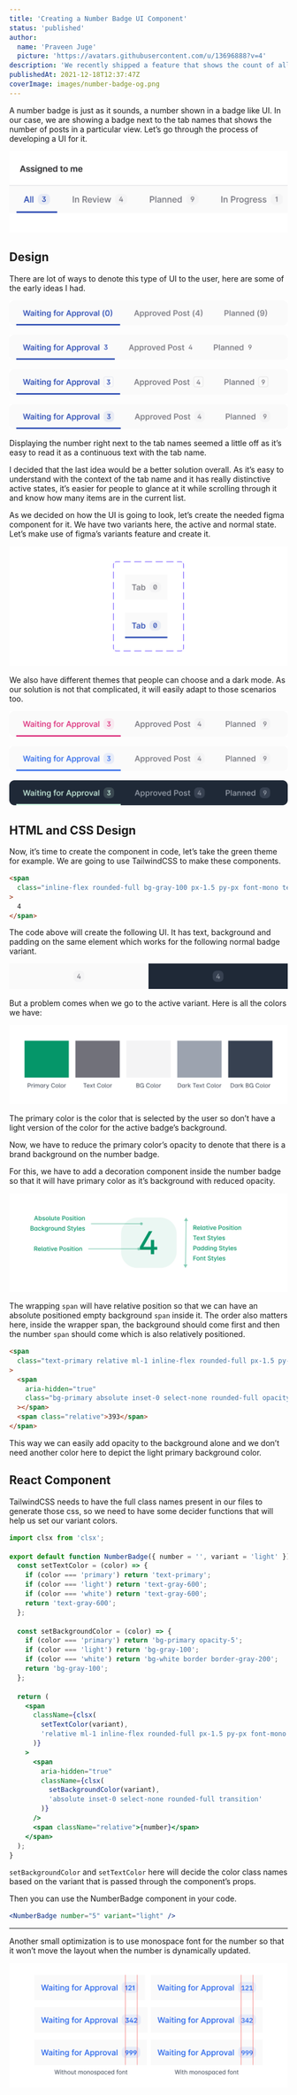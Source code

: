 ```yaml
---
title: 'Creating a Number Badge UI Component'
status: 'published'
author:
  name: 'Praveen Juge'
  picture: 'https://avatars.githubusercontent.com/u/13696888?v=4'
description: 'We recently shipped a feature that shows the count of all the lists in Hellonext. While it seems like a simple feature it had a lot of challenges to figure out. Here is how we solved some of the frontend problems.'
publishedAt: 2021-12-18T12:37:47Z
coverImage: images/number-badge-og.png
---
```


A number badge is just as it sounds, a number shown in a badge like UI. In our case, we are showing a badge next to the tab names that shows the number of posts in a particular view. Let’s go through the process of developing a UI for it.

![](../../images/creating-a-number-badge-ui-component/1.png)

## Design

There are lot of ways to denote this type of UI to the user, here are some of the early ideas I had.

!["Idea 1"](../../images/creating-a-number-badge-ui-component/2.png 'Idea 1')

!["Idea 2"](../../images/creating-a-number-badge-ui-component/3.png 'Idea 2')

!["Idea 3"](../../images/creating-a-number-badge-ui-component/4.png 'Idea 3')

!["Idea 4"](../../images/creating-a-number-badge-ui-component/5.png 'Idea 4')

Displaying the number right next to the tab names seemed a little off as it’s easy to read it as a continuous text with the tab name.

I decided that the last idea would be a better solution overall. As it’s easy to understand with the context of the tab name and it has really distinctive active states, it’s easier for people to glance at it while scrolling through it and know how many items are in the current list.

As we decided on how the UI is going to look, let’s create the needed figma component for it. We have two variants here, the active and normal state. Let’s make use of figma’s variants feature and create it.

![](../../images/creating-a-number-badge-ui-component/6.png)

We also have different themes that people can choose and a dark mode. As our solution is not that complicated, it will easily adapt to those scenarios too.

!["Pink Theme"](../../images/creating-a-number-badge-ui-component/7.png 'Pink Theme')

!["Blue Theme"](../../images/creating-a-number-badge-ui-component/8.png 'Blue Theme')

!["Dark Green Theme"](../../images/creating-a-number-badge-ui-component/9.png 'Dark Green Theme')

## HTML and CSS Design

Now, it’s time to create the component in code, let’s take the green theme for example. We are going to use TailwindCSS to make these components.

```html
<span
  class="inline-flex rounded-full bg-gray-100 px-1.5 py-px font-mono text-xs font-medium text-gray-500"
>
  4
</span>
```

The code above will create the following UI. It has text, background and padding on the same element which works for the following normal badge variant.

!["On light theme and dark theme."](../../images/creating-a-number-badge-ui-component/10.png 'On light theme and dark theme.')

But a problem comes when we go to the active variant. Here is all the colors we have:

![](../../images/creating-a-number-badge-ui-component/11.png)

The primary color is the color that is selected by the user so don’t have a light version of the color for the active badge’s background.

Now, we have to reduce the primary color’s opacity to denote that there is a brand background on the number badge.

For this, we have to add a decoration component inside the number badge so that it will have primary color as it’s background with reduced opacity.

![](../../images/creating-a-number-badge-ui-component/12.png)

The wrapping `span` will have relative position so that we can have an absolute positioned empty background `span` inside it. The order also matters here, inside the wrapper span, the background should come first and then the number `span` should come which is also relatively positioned.

```html
<span
  class="text-primary relative ml-1 inline-flex rounded-full px-1.5 py-px font-mono text-xs font-medium transition"
>
  <span
    aria-hidden="true"
    class="bg-primary absolute inset-0 select-none rounded-full opacity-5 transition"
  ></span>
  <span class="relative">393</span>
</span>
```

This way we can easily add opacity to the background alone and we don’t need another color here to depict the light primary background color.

## React Component

TailwindCSS needs to have the full class names present in our files to generate those css, so we need to have some decider functions that will help us set our variant colors.

```jsx
import clsx from 'clsx';

export default function NumberBadge({ number = '', variant = 'light' }) {
  const setTextColor = (color) => {
    if (color === 'primary') return 'text-primary';
    if (color === 'light') return 'text-gray-600';
    if (color === 'white') return 'text-gray-600';
    return 'text-gray-600';
  };

  const setBackgroundColor = (color) => {
    if (color === 'primary') return 'bg-primary opacity-5';
    if (color === 'light') return 'bg-gray-100';
    if (color === 'white') return 'bg-white border border-gray-200';
    return 'bg-gray-100';
  };

  return (
    <span
      className={clsx(
        setTextColor(variant),
        'relative ml-1 inline-flex rounded-full px-1.5 py-px font-mono text-xs font-medium transition'
      )}
    >
      <span
        aria-hidden="true"
        className={clsx(
          setBackgroundColor(variant),
          'absolute inset-0 select-none rounded-full transition'
        )}
      />
      <span className="relative">{number}</span>
    </span>
  );
}
```

`setBackgroundColor` and `setTextColor` here will decide the color class names based on the variant that is passed through the component’s props.

Then you can use the NumberBadge component in your code.

```jsx
<NumberBadge number="5" variant="light" />
```

---

Another small optimization is to use monospace font for the number so that it won’t move the layout when the number is dynamically updated.

![](../../images/creating-a-number-badge-ui-component/13.png)
